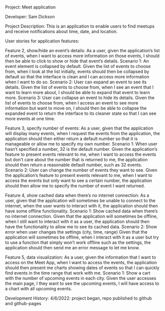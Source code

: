Project: Meet application

Developer: Sam Dickson

Project Description:
This is an application to enable users to find meetups and receive notifications about time, date, and location.

User stories for application features:

Feature 2, show/hide an event’s details: As a user, given the application’s list of events, when I want to access more information on those events, I should then be able to click to show or hide that event’s details.
Scenario 1: An event element is collapsed by default.
Given the list of events to choose from, when I look at the list initially, events should then be collapsed by default so that the interface is clean and I can access more information when I want to do so.
Scenario 2: User can expand an event to see its details.
Given the list of events to choose from, when I see an event that I want to learn more about, I should be able to expand that event to learn more.
Scenario 3: User can collapse an event to hide its details.
Given the list of events to choose from, when I access an event to see more information but want to move on, I should then be able to collapse the expanded event to return the interface to its cleaner state so that I can see more events at one time.

Feature 3, specify number of events: As a user, given that the application will display many events, when I request the events from the application, the application should then either return a default number so that it is manageable or allow me to specify my own number.
Scenario 1: When user hasn’t specified a number, 32 is the default number.
Given the application’s feature to present events relevant to me, when I want to access the events but don’t care about the number that is returned to me, the application should then return a reasonable default number, such as 32 events.
Scenario 2: User can change the number of events they want to see.
Given the application’s feature to present events relevant to me, when I want to access the events but only want to see a certain number, the application should then allow me to specify the number of event I want returned.

Feature 4, show cached data when there’s no internet connection: As a user, given that the application will sometimes be unable to connect to the internet, when the user wants to interact with it, the application should then have some offline functionality.
Scenario 1: Show cached data when there’s no internet connection.
Given that the application will sometimes be offline, when I still want to interact with it as a user, the application should then have the functionality to allow me to see its cached data.
Scenario 2: Show error when user changes the settings (city, time, range)
Given that the application will sometimes be offline, when I interact with it as a user but try to use a function that simply won’t work offline such as the settings, the application should then send me an error message to let me know.

Feature 5, data visualization: As a user, given the information that I want to access on the Meet App, when I want to access the events, the application should then present me charts showing dates of events so that I can quickly find events in the time range that work with me.
Scenario 1: Show a cart with the number of upcoming events in each city.
Given the user accesses the main page, I they want to see the upcoming events, I will have access to a chart with all upcoming events. 

Development History:
4/6/2022: project began, repo published to github and github-pages